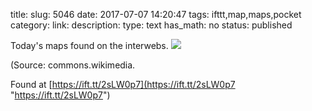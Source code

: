 title: 
slug: 5046
date: 2017-07-07 14:20:47
tags: ifttt,map,maps,pocket
category: 
link: 
description: 
type: text
has_math: no
status: published

Today's maps found on the interwebs. ![](https://ift.tt/2upgINM)  
  

(Source: commons.wikimedia.  
  

Found at [https://ift.tt/2sLW0p7](https://ift.tt/2sLW0p7 "https://ift.tt/2sLW0p7")




